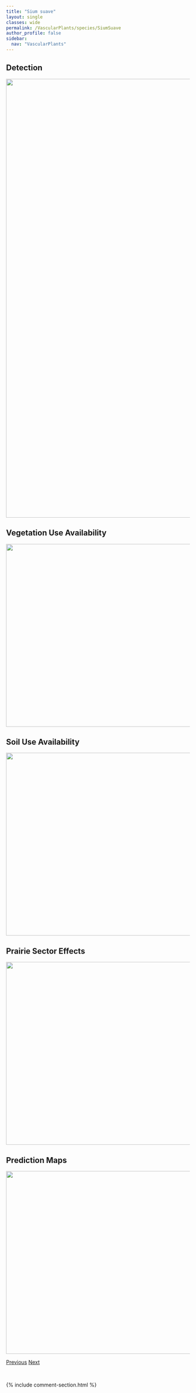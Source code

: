 ```yaml
---
title: "Sium suave"
layout: single
classes: wide
permalink: /VascularPlants/species/SiumSuave
author_profile: false
sidebar:
  nav: "VascularPlants"
---
```


<h2>Detection</h2>

<a href="https://drive.google.com/uc?export=view&id=1AhqUnUWJSGvj7pMhX9MQ5n4Dm-KVfAVX">
<img src="https://drive.google.com/uc?export=view&id=1AhqUnUWJSGvj7pMhX9MQ5n4Dm-KVfAVX" height = "1200" width = "800">
</a>


<h2>Vegetation Use Availability</h2>

<a href="https://drive.google.com/uc?export=view&id=1kDkI8hulLdaMzH5_nGq12gCO1rLULd9y">
<img src="https://drive.google.com/uc?export=view&id=1kDkI8hulLdaMzH5_nGq12gCO1rLULd9y" height = "500" width = "1000">
</a>


<h2>Soil Use Availability</h2>

<a href="https://drive.google.com/uc?export=view&id=1n3uNaNXYBhXXcjFQocrUOuSvaMnHsXR_">
<img src="https://drive.google.com/uc?export=view&id=1n3uNaNXYBhXXcjFQocrUOuSvaMnHsXR_" height = "500" width = "1000">
</a>


<h2>Prairie Sector Effects</h2>

<a href="https://drive.google.com/uc?export=view&id=1lM9C2KlyYdWFl4IRWdt_VZ6_bLkTOEuw">
<img src="https://drive.google.com/uc?export=view&id=1lM9C2KlyYdWFl4IRWdt_VZ6_bLkTOEuw" height = "500" width = "1000">
</a>


<h2>Prediction Maps</h2>

<a href="https://drive.google.com/uc?export=view&id=1AVV7SoFGKFByO1QQuXsmqUzoJjDlhMJ5">
<img src="https://drive.google.com/uc?export=view&id=1AVV7SoFGKFByO1QQuXsmqUzoJjDlhMJ5" height = "500" width = "1000">
</a>


<a href="/DevelopmentWebsite/VascularPlants/species/SisyrinchiumSeptentrionale" class="pagination--pager" title="Sisyrinchium septentrionale">Previous</a> <a href="/DevelopmentWebsite/VascularPlants/species/SmelowskiaAmericana" class="pagination--pager" title="Smelowskia americana">Next</a>

<p>&nbsp;</p>

{% include comment-section.html %}
